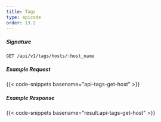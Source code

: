 ```yaml
---
title: Tags
type: apicode
order: 13.2
---
```


##### Signature
`GET /api/v1/tags/hosts/:host_name`
##### Example Request
{{< code-snippets basename="api-tags-get-host" >}}
##### Example Response
{{< code-snippets basename="result.api-tags-get-host" >}}